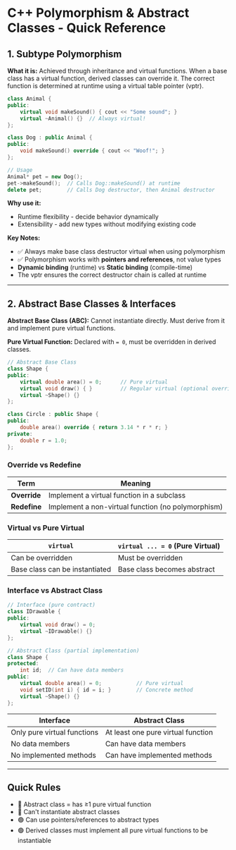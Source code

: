 # C++ Polymorphism & Abstract Classes - Quick Reference

## 1. Subtype Polymorphism

**What it is:** Achieved through inheritance and virtual functions. When a base class has a virtual function, derived classes can override it. The correct function is determined at runtime using a virtual table pointer (vptr).

```cpp
class Animal {
public:
    virtual void makeSound() { cout << "Some sound"; }
    virtual ~Animal() {}  // Always virtual!
};

class Dog : public Animal {
public:
    void makeSound() override { cout << "Woof!"; }
};

// Usage
Animal* pet = new Dog();
pet->makeSound();  // Calls Dog::makeSound() at runtime
delete pet;        // Calls Dog destructor, then Animal destructor
```

**Why use it:**
- Runtime flexibility - decide behavior dynamically
- Extensibility - add new types without modifying existing code

**Key Notes:**
- ✅ Always make base class destructor virtual when using polymorphism
- ✅ Polymorphism works with **pointers and references**, not value types
- **Dynamic binding** (runtime) vs **Static binding** (compile-time)
- The vptr ensures the correct destructor chain is called at runtime

---

## 2. Abstract Base Classes & Interfaces

**Abstract Base Class (ABC):** Cannot instantiate directly. Must derive from it and implement pure virtual functions.

**Pure Virtual Function:** Declared with `= 0`, must be overridden in derived classes.

```cpp
// Abstract Base Class
class Shape {
public:
    virtual double area() = 0;      // Pure virtual
    virtual void draw() { }         // Regular virtual (optional override)
    virtual ~Shape() {}
};

class Circle : public Shape {
public:
    double area() override { return 3.14 * r * r; }
private:
    double r = 1.0;
};
```

### Override vs Redefine

| Term | Meaning |
|------|---------|
| **Override** | Implement a virtual function in a subclass |
| **Redefine** | Implement a non-virtual function (no polymorphism) |

### Virtual vs Pure Virtual

| `virtual` | `virtual ... = 0` (Pure Virtual) |
|-----------|----------------------------------|
| Can be overridden | Must be overridden |
| Base class can be instantiated | Base class becomes abstract |

### Interface vs Abstract Class

```cpp
// Interface (pure contract)
class IDrawable {
public:
    virtual void draw() = 0;
    virtual ~IDrawable() {}
};

// Abstract Class (partial implementation)
class Shape {
protected:
    int id;  // Can have data members
public:
    virtual double area() = 0;           // Pure virtual
    void setID(int i) { id = i; }        // Concrete method
    virtual ~Shape() {}
};
```

| Interface | Abstract Class |
|-----------|----------------|
| Only pure virtual functions | At least one pure virtual function |
| No data members | Can have data members |
| No implemented methods | Can have implemented methods |

---

## Quick Rules
- 🔴 Abstract class = has ≥1 pure virtual function
- 🔴 Can't instantiate abstract classes
- 🟢 Can use pointers/references to abstract types
- 🟢 Derived classes must implement all pure virtual functions to be instantiable